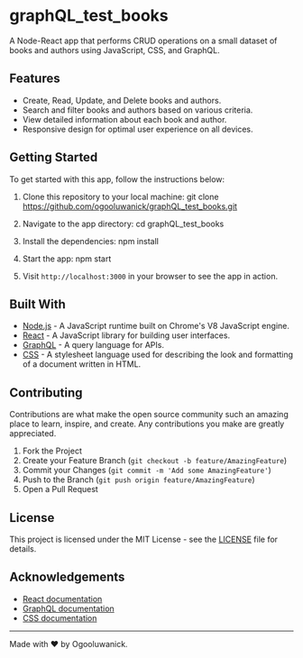 # graphQL_test_books

A Node-React app that performs CRUD operations on a small dataset of books and authors using JavaScript, CSS, and GraphQL.

## Features

- Create, Read, Update, and Delete books and authors.
- Search and filter books and authors based on various criteria.
- View detailed information about each book and author.
- Responsive design for optimal user experience on all devices.

## Getting Started

To get started with this app, follow the instructions below:

1. Clone this repository to your local machine: 
git clone https://github.com/ogooluwanick/graphQL_test_books.git

2. Navigate to the app directory: 
cd graphQL_test_books

3. Install the dependencies: 
npm install

4. Start the app: 
npm start

5. Visit `http://localhost:3000` in your browser to see the app in action.

## Built With

- [Node.js](https://nodejs.org/) - A JavaScript runtime built on Chrome's V8 JavaScript engine.
- [React](https://reactjs.org/) - A JavaScript library for building user interfaces.
- [GraphQL](https://graphql.org/) - A query language for APIs.
- [CSS](https://developer.mozilla.org/en-US/docs/Web/CSS) - A stylesheet language used for describing the look and formatting of a document written in HTML.

## Contributing

Contributions are what make the open source community such an amazing place to learn, inspire, and create. Any contributions you make are greatly appreciated.

1. Fork the Project
2. Create your Feature Branch (`git checkout -b feature/AmazingFeature`)
3. Commit your Changes (`git commit -m 'Add some AmazingFeature'`)
4. Push to the Branch (`git push origin feature/AmazingFeature`)
5. Open a Pull Request

## License

This project is licensed under the MIT License - see the [LICENSE](LICENSE) file for details.

## Acknowledgements

- [React documentation](https://reactjs.org/docs/getting-started.html)
- [GraphQL documentation](https://graphql.org/learn/)
- [CSS documentation](https://developer.mozilla.org/en-US/docs/Web/CSS)

---

Made with ❤️ by Ogooluwanick.
